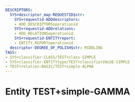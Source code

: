 ```yaml
---
DESCRIPTORS:
  SYS+descriptor_map-REQUESTID$str:
    SYS+requestid-ADDdescriptors:
    - ADD_DESCRIPTORSoperationid
    SYS+requestid-ADDrelations:
    - ADD_RELATIONSoperationid
    SYS+requestid-ENTITYreport:
    - ENTITY_REPORToperationid
  descriptor-DEGREE_OF_POLISH$str: MIDDLING
TAGS:
- SYS+classifier-CLASS/TEST+class-SIMPLE
- SYS+classifier-ENTITYtype/TEST+classifierVALUE-SIMPLE
- TEST+relation-BASIC/TEST+simple-ALPHA
---
```

# Entity TEST+simple-GAMMA

